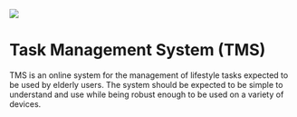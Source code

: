 <img src="https://cdn.rawgit.com/davidschaeffer2/tms/master/static/img/TMS_Logo.svg" 
    viewbox="250 250 50 50"/>

# Task Management System (TMS)

TMS is an online system for the management of lifestyle tasks expected to be
used by elderly users. The system should be expected to be simple to understand
and use while being robust enough to be used on a variety of devices.